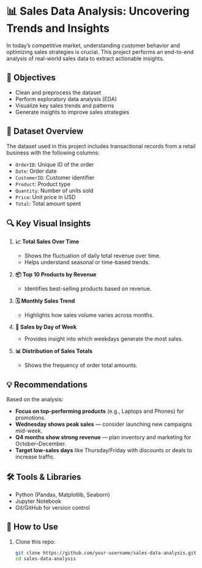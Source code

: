 # 📊 Sales Data Analysis: Uncovering Trends and Insights

In today’s competitive market, understanding customer behavior and optimizing sales strategies is crucial. This project performs an end-to-end analysis of real-world sales data to extract actionable insights.

## 📌 Objectives

- Clean and preprocess the dataset
- Perform exploratory data analysis (EDA)
- Visualize key sales trends and patterns
- Generate insights to improve sales strategies

## 🧾 Dataset Overview

The dataset used in this project includes transactional records from a retail business with the following columns:

- `OrderID`: Unique ID of the order
- `Date`: Order date
- `CustomerID`: Customer identifier
- `Product`: Product type
- `Quantity`: Number of units sold
- `Price`: Unit price in USD
- `Total`: Total amount spent

## 🔍 Key Visual Insights

1. **📈 Total Sales Over Time**
   - Shows the fluctuation of daily total revenue over time.
   - Helps understand seasonal or time-based trends.

2. **📦 Top 10 Products by Revenue**
   - Identifies best-selling products based on revenue.

3. **🗓️ Monthly Sales Trend**
   - Highlights how sales volume varies across months.

4. **📅 Sales by Day of Week**
   - Provides insight into which weekdays generate the most sales.

5. **📊 Distribution of Sales Totals**
   - Shows the frequency of order total amounts.

## 💡 Recommendations

Based on the analysis:
- **Focus on top-performing products** (e.g., Laptops and Phones) for promotions.
- **Wednesday shows peak sales** — consider launching new campaigns mid-week.
- **Q4 months show strong revenue** — plan inventory and marketing for October–December.
- **Target low-sales days** like Thursday/Friday with discounts or deals to increase traffic.

## 🛠️ Tools & Libraries

- Python (Pandas, Matplotlib, Seaborn)
- Jupyter Notebook
- Git/GitHub for version control

## 📂 How to Use

1. Clone this repo:
   ```bash
   git clone https://github.com/your-username/sales-data-analysis.git
   cd sales-data-analysis
